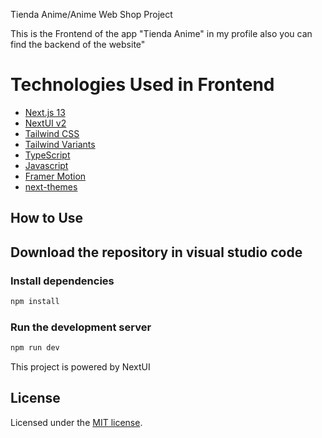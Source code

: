 Tienda Anime/Anime Web Shop Project

This is the Frontend of the app "Tienda Anime" in my profile also you can find the backend of the website"


# Technologies Used in Frontend
- [Next.js 13](https://nextjs.org/docs/getting-started)
- [NextUI v2](https://nextui.org/)
- [Tailwind CSS](https://tailwindcss.com/)
- [Tailwind Variants](https://tailwind-variants.org)
- [TypeScript](https://www.typescriptlang.org/)
- [Javascript](https://www.javascript.com/)
- [Framer Motion](https://www.framer.com/motion/)
- [next-themes](https://github.com/pacocoursey/next-themes)

## How to Use

## Download the repository in visual studio code

### Install dependencies

```bash
npm install
```

### Run the development server

```bash
npm run dev
```
This project is powered by NextUI
## License

Licensed under the [MIT license](https://github.com/nextui-org/next-app-template/blob/main/LICENSE).
